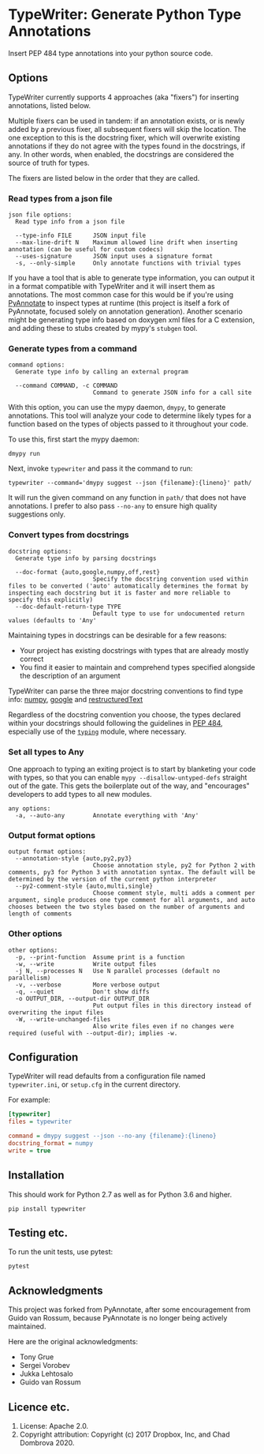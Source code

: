 # TypeWriter: Generate Python Type Annotations

Insert PEP 484 type annotations into your python source code.

## Options

TypeWriter currently supports 4 approaches (aka "fixers") for inserting
annotations, listed below.

Multiple fixers can be used in tandem: if an annotation exists, or is
newly added by a previous fixer, all subsequent fixers will skip the location.
The one exception to this is the docstring fixer, which will overwrite existing
annotations if they do not agree with the types found in the docstrings, if any.
In other words, when enabled, the docstrings are considered the source of truth for types.

The fixers are listed below in the order that they are called.

### Read types from a json file

```
json file options:
  Read type info from a json file

  --type-info FILE      JSON input file
  --max-line-drift N    Maximum allowed line drift when inserting annotation (can be useful for custom codecs)
  --uses-signature      JSON input uses a signature format
  -s, --only-simple     Only annotate functions with trivial types
```

If you have a tool that is able to generate type information, you can output
it in a format compatible with TypeWriter and it will insert them as annotations.
The most common case for this would be if you're using
[PyAnnotate](https://github.com/dropbox/pyannotate) to inspect types at
runtime (this project is itself a fork of PyAnnotate, focused solely on annotation
generation).  Another scenario might be generating type info based on doxygen
xml files for a C extension, and adding these to stubs created by mypy's `stubgen`
tool.

### Generate types from a command

```
command options:
  Generate type info by calling an external program

  --command COMMAND, -c COMMAND
                        Command to generate JSON info for a call site

```

With this option, you can use the mypy daemon, `dmypy`, to generate annotations.
This tool will analyze your code to determine likely types for a function
based on the types of objects passed to it throughout your code.

To use this, first start the mypy daemon:

```
dmypy run
```

Next, invoke `typewriter` and pass it the command to run:

```
typewriter --command='dmypy suggest --json {filename}:{lineno}' path/
```

It will run the given command on any function in `path/` that does not have annotations.
I prefer to also pass `--no-any` to ensure high quality suggestions only.

### Convert types from docstrings

```
docstring options:
  Generate type info by parsing docstrings

  --doc-format {auto,google,numpy,off,rest}
                        Specify the docstring convention used within files to be converted ('auto' automatically determines the format by inspecting each docstring but it is faster and more reliable to specify this explicitly)
  --doc-default-return-type TYPE
                        Default type to use for undocumented return values (defaults to 'Any'
```

Maintaining types in docstrings can be desirable for a few reasons:

- Your project has existing docstrings with types that are already mostly correct
- You find it easier to maintain and comprehend types specified alongside the
  description of an argument

TypeWriter can parse the three major docstring conventions to find type info: [numpy](http://sphinxcontrib-napoleon.readthedocs.io/en/latest/example_numpy.html#example-numpy), [google](http://sphinxcontrib-napoleon.readthedocs.io/en/latest/example_google.html) and [restructuredText](https://thomas-cokelaer.info/tutorials/sphinx/docstring_python.html#template-py-source-file)

Regardless of the docstring convention you choose, the types declared within your
docstrings should following the guidelines in [PEP 484](https://www.python.org/dev/peps/pep-0484/),
especially use of the [`typing`](https://docs.python.org/3/library/typing.html)
module, where necessary.

### Set all types to Any

One approach to typing an exiting project is to start by blanketing your code
with types, so that you can enable `mypy --disallow-untyped-defs`
straight out of the gate. This gets the boilerplate out of the way, and
"encourages" developers to add types to all new modules.

```
any options:
  -a, --auto-any        Annotate everything with 'Any'
```

### Output format options

```
output format options:
  --annotation-style {auto,py2,py3}
                        Choose annotation style, py2 for Python 2 with comments, py3 for Python 3 with annotation syntax. The default will be determined by the version of the current python interpreter
  --py2-comment-style {auto,multi,single}
                        Choose comment style, multi adds a comment per argument, single produces one type comment for all arguments, and auto chooses between the two styles based on the number of arguments and length of comments
```

### Other options

```
other options:
  -p, --print-function  Assume print is a function
  -w, --write           Write output files
  -j N, --processes N   Use N parallel processes (default no parallelism)
  -v, --verbose         More verbose output
  -q, --quiet           Don't show diffs
  -o OUTPUT_DIR, --output-dir OUTPUT_DIR
                        Put output files in this directory instead of overwriting the input files
  -W, --write-unchanged-files
                        Also write files even if no changes were required (useful with --output-dir); implies -w.
```

## Configuration

TypeWriter will read defaults from a configuration file named `typewriter.ini`,
or `setup.cfg` in the current directory.

For example:

```ini
[typewriter]
files = typewriter

command = dmypy suggest --json --no-any {filename}:{lineno}
docstring_format = numpy
write = true
```

## Installation

This should work for Python 2.7 as well as for Python 3.6 and higher.

```
pip install typewriter
```

## Testing etc.

To run the unit tests, use pytest:

```
pytest
```

## Acknowledgments

This project was forked from PyAnnotate, after some encouragement from
Guido van Rossum, because PyAnnotate is no longer being actively maintained.

Here are the original acknowledgments:

- Tony Grue
- Sergei Vorobev
- Jukka Lehtosalo
- Guido van Rossum

## Licence etc.

1. License: Apache 2.0.
2. Copyright attribution: Copyright (c) 2017 Dropbox, Inc, and Chad Dombrova 2020.
